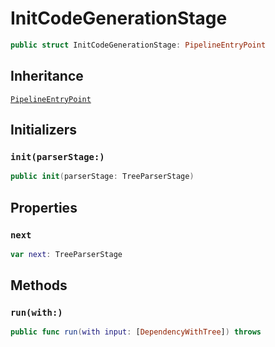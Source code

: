 # InitCodeGenerationStage

``` swift
public struct InitCodeGenerationStage: PipelineEntryPoint
```

## Inheritance

[`PipelineEntryPoint`](/PipelineEntryPoint)

## Initializers

### `init(parserStage:)`

``` swift
public init(parserStage: TreeParserStage)
```

## Properties

### `next`

``` swift
var next: TreeParserStage
```

## Methods

### `run(with:)`

``` swift
public func run(with input: [DependencyWithTree]) throws
```
